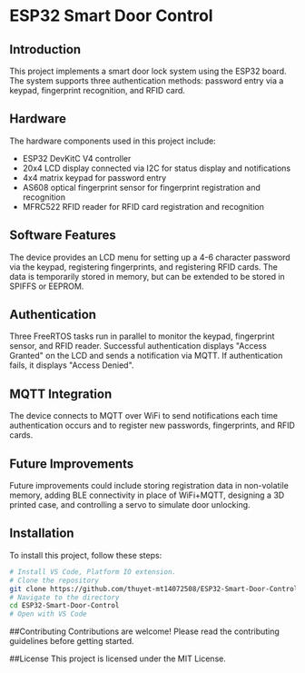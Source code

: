 # ESP32 Smart Door Control

## Introduction

This project implements a smart door lock system using the ESP32 board. The system supports three authentication methods: password entry via a keypad, fingerprint recognition, and RFID card.

## Hardware

The hardware components used in this project include:

- ESP32 DevKitC V4 controller
- 20x4 LCD display connected via I2C for status display and notifications
- 4x4 matrix keypad for password entry
- AS608 optical fingerprint sensor for fingerprint registration and recognition
- MFRC522 RFID reader for RFID card registration and recognition

## Software Features

The device provides an LCD menu for setting up a 4-6 character password via the keypad, registering fingerprints, and registering RFID cards. The data is temporarily stored in memory, but can be extended to be stored in SPIFFS or EEPROM.

## Authentication

Three FreeRTOS tasks run in parallel to monitor the keypad, fingerprint sensor, and RFID reader. Successful authentication displays "Access Granted" on the LCD and sends a notification via MQTT. If authentication fails, it displays "Access Denied".

## MQTT Integration

The device connects to MQTT over WiFi to send notifications each time authentication occurs and to register new passwords, fingerprints, and RFID cards.

## Future Improvements

Future improvements could include storing registration data in non-volatile memory, adding BLE connectivity in place of WiFi+MQTT, designing a 3D printed case, and controlling a servo to simulate door unlocking.

## Installation

To install this project, follow these steps:

```bash
# Install VS Code, Platform IO extension.
# Clone the repository
git clone https://github.com/thuyet-mt14072508/ESP32-Smart-Door-Control.git
# Navigate to the directory
cd ESP32-Smart-Door-Control
# Open with VS Code
```


##Contributing
Contributions are welcome! Please read the contributing guidelines before getting started.

##License
This project is licensed under the MIT License.
